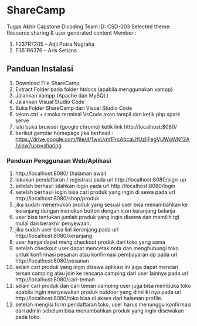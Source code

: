 # ShareCamp
Tugas Akhir Capstone Dicoding
Team ID: CSD-003
Selected theme: Resource sharing & user generated content
Member :     
1. F237R7205 – Adji Putra Nugraha
2. F351R6376 – Aris Setiana

## Panduan Instalasi
1. Download File ShareCamp
2. Extract Folder pada folder htdocs (apabila menggunakan xampp)
3. Jalankan xampp (Apache dan MySQL)
4. Jalankan Visual Studio Code
5. Buka Folder ShareCamp dari Visual Studio Code
6. tekan ctrl + t maka terminal VsCode akan tampil dan ketik php spark serve
7. lalu buka browser (google chrome) ketik link http://localhost:8080/
8. berikut gambar homepage jika berhasil : https://drive.google.com/file/d/1wvLvm1FrcAbcaLlfUzIlFegVUWqWN12A/view?usp=sharing

### Panduan Penggunaan Web/Aplikasi
1.  http://localhost:8080/ (halaman awal)
2.  lakukan pendaftaran / registrasi pada url http://localhost:8080/sign-up
3.  setelah berhasil silahkan login pada url http://localhost:8080/login
4.  setelah berhasil login bisa cari produk yang ingin di sewa pada url http://localhost:8080/shop/produk
5.  jika sudah menemukan produk yang sesuai user bisa menambahkan ke keranjang dengan menekan button dengan icon keranjang belanja
6.  user bisa tentukan jumlah produk yang ingin disewa dan memilih tgl mulai dan berakhir penyewaan.
7.  jika sudah user bisa liat keranjang pada url http://localhost:8080/keranjang
8.  user hanya dapat meng checkout produk dari toko yang sama
9.  setelah checkout user dapat mencetak nota dan menghubungi toko untuk konfirmasi pesanan atau konfirmasi pembayaran dp pada url http://localhost:8080/pesanan
10. selain cari produk yang ingin disewa aplikasi ini juga dapat mencari teman camping atau join ke rencana camping dari user lainnya pada url http://localhost:8080/cari-teman
11. selain cari produk dan cari teman camping user juga bisa membuka toko apabila ingin menyewakan produk outdoor yang dimiliki nya pada url http://localhost:8080/toko bisa di  akses dari halaman profile.
12. setelah mengisi form pendaftaran toko, user harus menunggu konfirmasi dari admin sebelum bisa menambahkan produk yang ingin disewakan pada toko.
